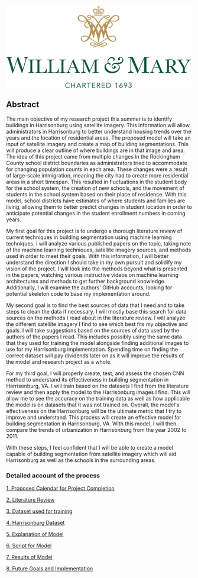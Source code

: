 ![](wm_logo2.png)
## Abstract
The main objective of my research project this summer is to identify buildings in Harrisonburg using satellite imagery. This information will allow administrators in Harrisonburg to better understand housing trends over the years and the location of residential areas. The proposed model will take an input of satellite imagery and create a map of building segmentations. This will produce a clear outline of where buildings are in that image and area. The idea of this project came from multiple changes in the Rockingham County school district boundaries as administrators tried to accommodate for changing population counts in each area. These changes were a result of large-scale immigration, meaning the city had to create more residential areas in a short timespan. This resulted in fluctuations in the student body for the school system, the creation of new schools, and the movement of students in the school system based on their place of residence. With this model, school districts have estimates of where students and families are living, allowing them to better predict changes in student location in order to anticipate potential changes in the student enrollment numbers in coming years.

My first goal for this project is to undergo a thorough literature review of current techniques in building segmentation using machine learning techniques. I will analyze various published papers on the topic, taking note of the machine learning techniques, satellite imagery sources, and methods used in order to meet their goals. With this information, I will better understand the direction I should take in my own pursuit and solidify my vision of the project. I will look into the methods beyond what is presented in the papers, watching various instructive videos on machine learning architectures and methods to get further background knowledge. Additionally, I will examine the authors' GitHub accounts, looking for potential skeleton code to base my implementation around.

My second goal is to find the best sources of data that I need and to take steps to clean the data if necessary. I will mostly base this search for data sources on the methods I read about in the literature review. I will analyze the different satellite imagery I find to see which best fits my objective and goals. I will take suggestions based on the sources of data used by the authors of the papers I read. This includes possibly using the same data that they used for training the model alongside finding additional images to use for my Harrisonburg implementation. Spending time on finding the correct dataset will pay dividends later on as it will improve the results of the model and research project as a whole. 

For my third goal, I will properly create, test, and assess the chosen CNN method to understand its effectiveness in building segmentation in Harrisonburg, VA. I will train based on the datasets I find from the literature review and then apply the model to the Harrisonburg images I find. This will allow me to see the accuracy on the training data as well as how applicable the model is on datasets that it was not trained on. Overall, the model's effectiveness on the Harrisonburg will be the ultimate metric that I try to improve and understand. This process will create an effective model for building segmentation in Harrisonburg, VA. With this model, I will then compare the trends of urbanization in Harrisonburg from the year 2002 to 2011.

With these steps, I feel confident that I will be able to create a model capable of building segmentation from satellite imagery which will aid Harrisonburg as well as the schools in the surrounding areas. 

### Detailed account of the process
[1. Proposed Calendar for Project Completion](calendar.md)

[2. Literature Review](litreview.md)

[3. Dataset used for training](dataset.md)

[4. Harrisonburg Dataset](hdataset.md)

[5. Explanation of Model](model.md)

[6. Script for Model](https://colab.research.google.com/drive/10a7IHhAniHaWLncCkWme0V3sdgyEwUYO?usp=sharing)

[7. Results of Model](results.md)

[8. Future Goals and Implementation](future.md)
